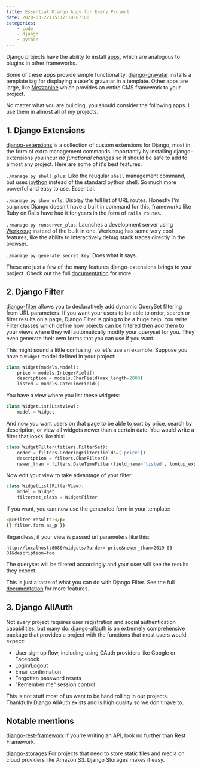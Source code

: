 ```yaml
---
title: Essential Django Apps for Every Project
date: 2020-03-22T15:17:18-07:00
categories:
    - code
    - django
    - python
---
```



Django projects have the ability to install [apps](https://djangopackages.org),
which are analogous to plugins in other frameworks.

Some of these apps provide simple functionality:
[django-gravatar](https://github.com/twaddington/django-gravatar) installs a
template tag for displaying a user's gravatar in a template. Other apps are
large, like [Mezzanine](https://github.com/stephenmcd/mezzanine) which provides an
entire CMS framework to your project.

No matter what you are building, you should consider the following apps. I use
them in almost all of my projects.

<!--more-->

## 1. Django Extensions
[django-extensions](https://github.com/django-extensions/django-extensions) is a
collection of custom extensions for Django, most in the form of extra management
commands. Importantly by installing django-extensions you incur *no functional
changes* so it should be safe to add to almost any project. Here
are some of it's best features:

`./manage.py shell_plus`: Like the reugular `shell` management command, but uses
[ipython](https://ipython.org) instead of the standard python shell. So much more
powerful and easy to use. Essential.

`./manage.py show_urls`: Display the full list of URL routes. Honestly I'm surprised
Django doesn't have a built in command for this, frameworks like Ruby on Rails
have had it for years in the form of `rails routes`.

`./manage.py runserver_plus`: Launches a development server using
[Werkzeug](https://palletsprojects.com/p/werkzeug/) instead of the built in one.
Werkzeug has some very cool features, like the ability to interactively debug
stack traces directly in the browser.

`./manage.py generate_secret_key`: Does what it says.

These are just a few of the many features django-extensions brings to your
project. Check out the full
[documentation](https://django-extensions.readthedocs.io/en/latest/index.html) for
more.


## 2. Django Filter
[django-filter](https://github.com/carltongibson/django-filter) allows you to
declaratively add dynamic QuerySet filtering from URL parameters. If you want your
users to be able to order, search or filter results on a page, Django Filter is
going to be a huge help. You write Filter classes which define how objects can be
filtered then add them to your views where they will automatically modify your
queryset for you. They even generate their own forms that you can use if you want.

This might sound a little confusing, so let's use an example. Suppose you have a
`Widget` model defined in your project:

```python
class Widget(models.Model):
    price = models.IntegerField()
    description = models.CharField(max_length=2000)
    listed = models.DateTimeField()
```

You have a view where you list these widgets:

```python
class WidgetList(ListView):
    model = Widget
```

And now you want users on that page to be able to sort by price, search by
description, or view all widgets newer than a certain date. You would write a
filter that looks like this:

```python
class WidgetFilter(fitlers.FilterSet):
    order = filters.OrderingFilter(fields=['price'])
    description = filters.CharFilter()
    newer_than = filters.DateTimeFilter(field_name='listed', lookup_expr='gt')
```

Now edit your view to take advantage of your filter:

```python
class WidgetList(FilterView):
    model = Widget
    filterset_class = WidgetFilter
```

If you want, you can now use the generated form in your template:

```html
<p>Filter results:</p>
{{ filter.form.as_p }}
```

Regardless, if your view is passed url parameters like this:

`http://localhost:8080/widgets/?order=-price&newer_than=2019-03-01&description=foo`


The queryset will be filtered accordingly and your user will see the results they
expect.

This is just a taste of what you can do with Django Filter. See the full
[documentation](https://django-filter.readthedocs.io/en/master/index.html) for
more features.

## 3. Django AllAuth

Not every project requires user registration and social authentication
capabilities, but many do.
[django-allauth](https://www.intenct.nl/projects/django-allauth/) is an extremely
comprehensive package that provides a project with the functions that most users
would expect:

* User sign up flow, including using OAuth providers like Google or Facebook
* Login/Logout
* Email confirmation
* Forgotten password resets
* "Remember me" session control

This is not stuff most of us want to be hand rolling in our projects. Thankfully
Django AllAuth exists and is high quality so we don't have to.


## Notable mentions

[django-rest-framework](https://www.django-rest-framework.org) If you're writing
an API, look no further than Rest Framework.

[django-storages](https://github.com/jschneier/django-storages) For projects that
need to store static files and media on cloud providers like Amazon S3.
Django Storages makes it easy.


